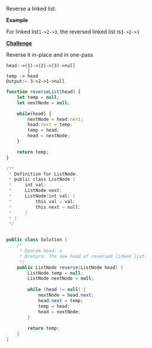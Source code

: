 Reverse a linked list.

**Example**

For linked list`1->2->3`, the reversed linked list is`3->2->1`

[**Challenge**](http://lintcode.com/en/problem/reverse-linked-list/#challenge)

Reverse it in-place and in one-pass

```
head-->(1)->(2)->(3)->null
        |
temp -> head
Output:– 3->2->1->null
```

```js
function reverseList(head) {
    let temp = null;
    let nextNode = null;

    while(head) {
        nextNode = head.next;
        head.next = temp;
        temp = head;
        head = nextNode;
    }

    return temp;
}
```

```java
/**
 * Definition for ListNode.
 * public class ListNode {
 *     int val;
 *     ListNode next;
 *     ListNode(int val) {
 *         this.val = val;
 *         this.next = null;
 *     }
 * }
 */


public class Solution {
    /*
     * @param head: n
     * @return: The new head of reversed linked list.
     */
    public ListNode reverse(ListNode head) {
        ListNode temp = null;
        ListNode nextNode = null;
        
        while (head != null) {
            nextNode = head.next;
            head.next = temp;
            temp = head;
            head = nextNode;
        }
        
        return temp;
    }
}
```




